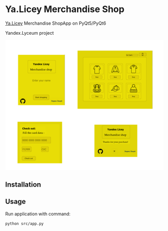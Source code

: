 # Ya.Licey Merchandise Shop

[Ya.Licey](https://lyceum.yandex.ru/) Merchandise ShopApp on PyQt5/PyQt6

Yandex.Lyceum project

![](showcase.png)

## Installation








## Usage

Run application with command:

```bash
python src/app.py
```
